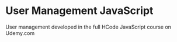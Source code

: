 # User Management JavaScript

User management developed in the full HCode JavaScript course on Udemy.com
